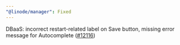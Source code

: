 ```yaml
---
"@linode/manager": Fixed
---
```


DBaaS: incorrect restart-related label on Save button, missing error message for Autocomplete ([#12116](https://github.com/linode/manager/pull/12116))
